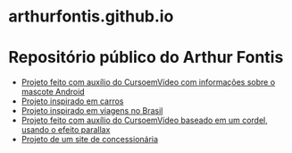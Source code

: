 # arthurfontis.github.io
<h1>Repositório público do Arthur Fontis</h1>
<p>
    <ul>
        <li><a href="https://arthurfontis.github.io/site-android/" target="_blank">Projeto feito com auxílio do CursoemVídeo com informações sobre o  mascote Android</a></li>
        <li><a href="https://arthurfontis.github.io/carros/" target="_blank">Projeto inspirado em carros</a></li>
        <li><a href="https://arthurfontis.github.io/site-viagens/" target="_blank">Projeto inspirado em viagens no Brasil</a></li>
        <li><a href="https://arthurfontis.github.io/projeto-cordel/" target="_blank">Projeto feito com auxílio do CursoemVídeo baseado em um cordel, usando o efeito parallax </a></li>
        <li><a href="https://arthurfontis.github.io/fontis-motors/" target="_blank">Projeto de um site de concessionária</a></li>
    </ul>
</p>


